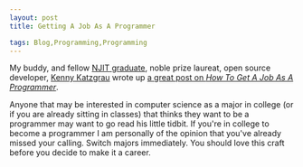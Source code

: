 ```yaml
---
layout: post
title: Getting A Job As A Programmer

tags: Blog,Programming,Programming
---
```

My buddy, and fellow <a href="http://njit.edu">NJIT graduate</a>, noble prize laureat, open source developer, <a href="http://twitter.com/_kennyk_">Kenny Katzgrau</a> wrote up <a href="http://codefury.net/2010/06/how-to-get-a-job-as-a-programmer/">a great post on <em>How To Get A Job As A Programmer</em></a>. 

Anyone that may be interested in computer science as a major in college (or if you are already sitting in classes) that thinks they want to be a programmer may want to go read his little tidbit. If you're in college to become a programmer I am personally of the opinion that you've already missed your calling. Switch majors immediately. You should love this craft before you decide to make it a career. 
